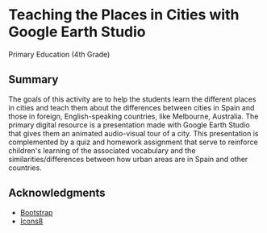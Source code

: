 # Teaching the Places in Cities with Google Earth Studio

Primary Education (4th Grade)

## Summary

The goals of this activity are to help the students learn the different places in cities and teach them about the differences between cities in Spain and those in foreign, English-speaking countries, like Melbourne, Australia. The primary digital resource is a presentation made with Google Earth Studio that gives them an animated audio-visual tour of a city. This presentation is complemented by a quiz and homework assignment that serve to reinforce children's learning of the associated vocabulary and the similarities/differences between how urban areas are in Spain and other countries.

## Acknowledgments

* [Bootstrap](https://github.com/twbs/bootstrap)
* [Icons8](https://icons8.com)
